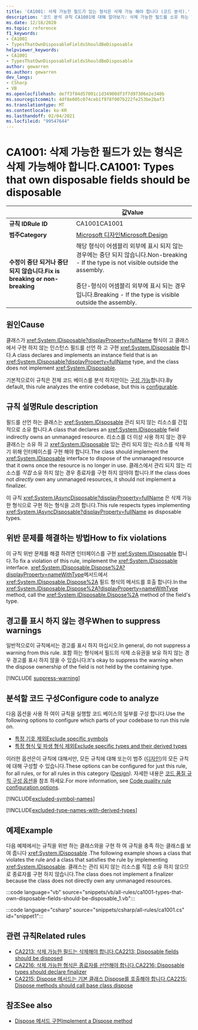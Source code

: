 ```yaml
---
title: 'CA1001: 삭제 가능한 필드가 있는 형식은 삭제 가능 해야 합니다 (코드 분석).'
description: '코드 분석 규칙 CA1001에 대해 알아보기: 삭제 가능한 필드를 소유 하는 형식은 삭제 가능 해야 합니다.'
ms.date: 12/18/2020
ms.topic: reference
f1_keywords:
- CA1001
- TypesThatOwnDisposableFieldsShouldBeDisposable
helpviewer_keywords:
- CA1001
- TypesThatOwnDisposableFieldsShouldBeDisposable
author: gewarren
ms.author: gewarren
dev_langs:
- CSharp
- VB
ms.openlocfilehash: de7f3f04d57091c1d34900df3f7d97306e2e340b
ms.sourcegitcommit: 4df8e005c074ceb1f978f007b222fe253be2baf3
ms.translationtype: MT
ms.contentlocale: ko-KR
ms.lasthandoff: 02/04/2021
ms.locfileid: "99547644"
---
```

# <a name="ca1001-types-that-own-disposable-fields-should-be-disposable"></a><span data-ttu-id="9e61a-103">CA1001: 삭제 가능한 필드가 있는 형식은 삭제 가능해야 합니다.</span><span class="sxs-lookup"><span data-stu-id="9e61a-103">CA1001: Types that own disposable fields should be disposable</span></span>

| | <span data-ttu-id="9e61a-104">값</span><span class="sxs-lookup"><span data-stu-id="9e61a-104">Value</span></span> |
|-|-|
| <span data-ttu-id="9e61a-105">**규칙 ID**</span><span class="sxs-lookup"><span data-stu-id="9e61a-105">**Rule ID**</span></span> |<span data-ttu-id="9e61a-106">CA1001</span><span class="sxs-lookup"><span data-stu-id="9e61a-106">CA1001</span></span>|
| <span data-ttu-id="9e61a-107">**범주**</span><span class="sxs-lookup"><span data-stu-id="9e61a-107">**Category**</span></span> |[<span data-ttu-id="9e61a-108">Microsoft 디자인</span><span class="sxs-lookup"><span data-stu-id="9e61a-108">Microsoft.Design</span></span>](design-warnings.md)|
| <span data-ttu-id="9e61a-109">**수정이 중단 되거나 중단 되지 않습니다.**</span><span class="sxs-lookup"><span data-stu-id="9e61a-109">**Fix is breaking or non-breaking**</span></span> |<span data-ttu-id="9e61a-110">해당 형식이 어셈블리 외부에 표시 되지 않는 경우에는 중단 되지 않습니다.</span><span class="sxs-lookup"><span data-stu-id="9e61a-110">Non-breaking - If the type is not visible outside the assembly.</span></span><br/><br/><span data-ttu-id="9e61a-111">중단-형식이 어셈블리 외부에 표시 되는 경우입니다.</span><span class="sxs-lookup"><span data-stu-id="9e61a-111">Breaking - If the type is visible outside the assembly.</span></span>|

## <a name="cause"></a><span data-ttu-id="9e61a-112">원인</span><span class="sxs-lookup"><span data-stu-id="9e61a-112">Cause</span></span>

<span data-ttu-id="9e61a-113">클래스가 <xref:System.IDisposable?displayProperty=fullName> 형식이 고 클래스에서 구현 하지 않는 인스턴스 필드를 선언 하 고 구현 <xref:System.IDisposable> 합니다.</span><span class="sxs-lookup"><span data-stu-id="9e61a-113">A class declares and implements an instance field that is an <xref:System.IDisposable?displayProperty=fullName> type, and the class does not implement <xref:System.IDisposable>.</span></span>

<span data-ttu-id="9e61a-114">기본적으로이 규칙은 전체 코드 베이스를 분석 하지만이는 [구성 가능](#configure-code-to-analyze)합니다.</span><span class="sxs-lookup"><span data-stu-id="9e61a-114">By default, this rule analyzes the entire codebase, but this is [configurable](#configure-code-to-analyze).</span></span>

## <a name="rule-description"></a><span data-ttu-id="9e61a-115">규칙 설명</span><span class="sxs-lookup"><span data-stu-id="9e61a-115">Rule description</span></span>

<span data-ttu-id="9e61a-116">필드를 선언 하는 클래스는 <xref:System.IDisposable> 관리 되지 않는 리소스를 간접적으로 소유 합니다.</span><span class="sxs-lookup"><span data-stu-id="9e61a-116">A class that declares an <xref:System.IDisposable> field indirectly owns an unmanaged resource.</span></span> <span data-ttu-id="9e61a-117">리소스를 더 이상 사용 하지 않는 경우 클래스는 소유 하 고 <xref:System.IDisposable> 있는 관리 되지 않는 리소스를 삭제 하기 위해 인터페이스를 구현 해야 합니다.</span><span class="sxs-lookup"><span data-stu-id="9e61a-117">The class should implement the <xref:System.IDisposable> interface to dispose of the unmanaged resource that it owns once the resource is no longer in use.</span></span> <span data-ttu-id="9e61a-118">클래스에서 관리 되지 않는 리소스를 *직접* 소유 하지 않는 경우 종료자를 구현 하지 않아야 합니다.</span><span class="sxs-lookup"><span data-stu-id="9e61a-118">If the class does not *directly* own any unmanaged resources, it should not implement a finalizer.</span></span>

<span data-ttu-id="9e61a-119">이 규칙 <xref:System.IAsyncDisposable?displayProperty=fullName> 은 삭제 가능한 형식으로 구현 하는 형식을 고려 합니다.</span><span class="sxs-lookup"><span data-stu-id="9e61a-119">This rule respects types implementing <xref:System.IAsyncDisposable?displayProperty=fullName> as disposable types.</span></span>

## <a name="how-to-fix-violations"></a><span data-ttu-id="9e61a-120">위반 문제를 해결하는 방법</span><span class="sxs-lookup"><span data-stu-id="9e61a-120">How to fix violations</span></span>

<span data-ttu-id="9e61a-121">이 규칙 위반 문제를 해결 하려면 인터페이스를 구현 <xref:System.IDisposable> 합니다.</span><span class="sxs-lookup"><span data-stu-id="9e61a-121">To fix a violation of this rule, implement the <xref:System.IDisposable> interface.</span></span> <span data-ttu-id="9e61a-122"><xref:System.IDisposable.Dispose%2A?displayProperty=nameWithType>메서드에서 <xref:System.IDisposable.Dispose%2A> 필드 형식의 메서드를 호출 합니다.</span><span class="sxs-lookup"><span data-stu-id="9e61a-122">In the <xref:System.IDisposable.Dispose%2A?displayProperty=nameWithType> method, call the <xref:System.IDisposable.Dispose%2A> method of the field's type.</span></span>

## <a name="when-to-suppress-warnings"></a><span data-ttu-id="9e61a-123">경고를 표시 하지 않는 경우</span><span class="sxs-lookup"><span data-stu-id="9e61a-123">When to suppress warnings</span></span>

<span data-ttu-id="9e61a-124">일반적으로이 규칙에서는 경고를 표시 하지 마십시오.</span><span class="sxs-lookup"><span data-stu-id="9e61a-124">In general, do not suppress a warning from this rule.</span></span> <span data-ttu-id="9e61a-125">포함 하는 형식에서 필드의 삭제 소유권을 보유 하지 않는 경우 경고를 표시 하지 않을 수 있습니다.</span><span class="sxs-lookup"><span data-stu-id="9e61a-125">It's okay to suppress the warning when the dispose ownership of the field is not held by the containing type.</span></span>

[!INCLUDE [suppress-warning](../../../../includes/code-analysis/suppress-warning.md)]

## <a name="configure-code-to-analyze"></a><span data-ttu-id="9e61a-126">분석할 코드 구성</span><span class="sxs-lookup"><span data-stu-id="9e61a-126">Configure code to analyze</span></span>

<span data-ttu-id="9e61a-127">다음 옵션을 사용 하 여이 규칙을 실행할 코드 베이스의 일부를 구성 합니다.</span><span class="sxs-lookup"><span data-stu-id="9e61a-127">Use the following options to configure which parts of your codebase to run this rule on.</span></span>

- [<span data-ttu-id="9e61a-128">특정 기호 제외</span><span class="sxs-lookup"><span data-stu-id="9e61a-128">Exclude specific symbols</span></span>](#exclude-specific-symbols)
- [<span data-ttu-id="9e61a-129">특정 형식 및 파생 형식 제외</span><span class="sxs-lookup"><span data-stu-id="9e61a-129">Exclude specific types and their derived types</span></span>](#exclude-specific-types-and-their-derived-types)

<span data-ttu-id="9e61a-130">이러한 옵션은이 규칙에 대해서만, 모든 규칙에 대해 또는이 범주 ([디자인](design-warnings.md))의 모든 규칙에 대해 구성할 수 있습니다.</span><span class="sxs-lookup"><span data-stu-id="9e61a-130">These options can be configured for just this rule, for all rules, or for all rules in this category ([Design](design-warnings.md)).</span></span> <span data-ttu-id="9e61a-131">자세한 내용은 [코드 품질 규칙 구성 옵션](../code-quality-rule-options.md)을 참조 하세요.</span><span class="sxs-lookup"><span data-stu-id="9e61a-131">For more information, see [Code quality rule configuration options](../code-quality-rule-options.md).</span></span>

[!INCLUDE[excluded-symbol-names](~/includes/code-analysis/excluded-symbol-names.md)]

[!INCLUDE[excluded-type-names-with-derived-types](~/includes/code-analysis/excluded-type-names-with-derived-types.md)]

## <a name="example"></a><span data-ttu-id="9e61a-132">예제</span><span class="sxs-lookup"><span data-stu-id="9e61a-132">Example</span></span>

<span data-ttu-id="9e61a-133">다음 예제에서는 규칙을 위반 하는 클래스와을 구현 하 여 규칙을 충족 하는 클래스를 보여 줍니다 <xref:System.IDisposable> .</span><span class="sxs-lookup"><span data-stu-id="9e61a-133">The following example shows a class that violates the rule and a class that satisfies the rule by implementing <xref:System.IDisposable>.</span></span> <span data-ttu-id="9e61a-134">클래스는 관리 되지 않는 리소스를 직접 소유 하지 않으므로 종료자를 구현 하지 않습니다.</span><span class="sxs-lookup"><span data-stu-id="9e61a-134">The class does not implement a finalizer because the class does not directly own any unmanaged resources.</span></span>

:::code language="vb" source="snippets/vb/all-rules/ca1001-types-that-own-disposable-fields-should-be-disposable_1.vb":::

:::code language="csharp" source="snippets/csharp/all-rules/ca1001.cs" id="snippet1":::

## <a name="related-rules"></a><span data-ttu-id="9e61a-135">관련 규칙</span><span class="sxs-lookup"><span data-stu-id="9e61a-135">Related rules</span></span>

- [<span data-ttu-id="9e61a-136">CA2213: 삭제 가능한 필드는 삭제해야 합니다.</span><span class="sxs-lookup"><span data-stu-id="9e61a-136">CA2213: Disposable fields should be disposed</span></span>](ca2213.md)
- [<span data-ttu-id="9e61a-137">CA2216: 삭제 가능한 형식은 종료자를 선언해야 합니다.</span><span class="sxs-lookup"><span data-stu-id="9e61a-137">CA2216: Disposable types should declare finalizer</span></span>](ca2216.md)
- [<span data-ttu-id="9e61a-138">CA2215: Dispose 메서드는 기본 클래스 Dispose를 호출해야 합니다.</span><span class="sxs-lookup"><span data-stu-id="9e61a-138">CA2215: Dispose methods should call base class dispose</span></span>](ca2215.md)

## <a name="see-also"></a><span data-ttu-id="9e61a-139">참조</span><span class="sxs-lookup"><span data-stu-id="9e61a-139">See also</span></span>

- [<span data-ttu-id="9e61a-140">Dispose 메서드 구현</span><span class="sxs-lookup"><span data-stu-id="9e61a-140">Implement a Dispose method</span></span>](../../../standard/garbage-collection/implementing-dispose.md)
